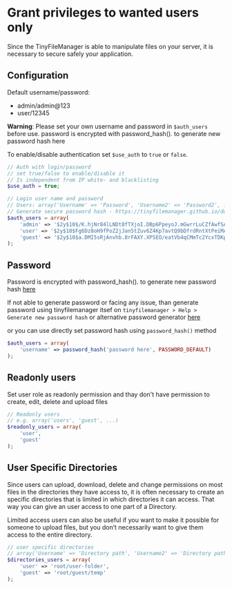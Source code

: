 # Grant privileges to wanted users only
Since the TinyFileManager is able to manipulate files on your server, it is necessary to secure safely your application.

## Configuration
Default username/password: 
* admin/admin@123 
* user/12345

**Warning**: Please set your own username and password in `$auth_users` before use. password is encrypted with password_hash(). to generate new password hash here

To enable/disable authentication set `$use_auth` to `true` or `false`.
```php
// Auth with login/password 
// set true/false to enable/disable it
// Is independent from IP white- and blacklisting
$use_auth = true;

// Login user name and password
// Users: array('Username' => 'Password', 'Username2' => 'Password2', ...)
// Generate secure password hash - https://tinyfilemanager.github.io/docs/pwd.html
$auth_users = array(
    'admin' => '$2y$10$/K.hjNr84lLNDt8fTXjoI.DBp6PpeyoJ.mGwrrLuCZfAwfSAGqhOW', //admin@123
    'user' => '$2y$10$Fg6Dz8oH9fPoZ2jJan5tZuv6Z4Kp7avtQ9bDfrdRntXtPeiMAZyGO', //12345
    'guest' => '$2y$10$a.DMI5sRjAnvhb.8rFAXY.XPSEO/eatVb4qCMmTc2YcxTDKp9xMyC' //guest
);
```

## Password
 Password is encrypted with password_hash(). to generate new password hash [here](https://tinyfilemanager.github.io/docs/pwd.html)

If not able to generate password or facing any issue, than generate password using tinyfilemanager itsef on `tinyfilemanager > Help > Generate new password hash` or alternative password generator [here](http://www.passwordtool.hu/php5-password-hash-generator)

or you can use directly set password hash using `password_hash()` method
```php
$auth_users = array(
    'username' => password_hash('password here', PASSWORD_DEFAULT)
);
```

## Readonly users
Set user role as readonly permission and thay don't have permission to create, edit, delete and upload files
```php
// Readonly users 
// e.g. array('users', 'guest', ...)
$readonly_users = array(
    'user',
    'guest'
);
```

## User Specific Directories

Since users can upload, download, delete and change permissions on most files in the directories they have access to, it is often necessary to create an specific directories that is limited in which directories it can access. That way you can give an user access to one part of a Directory.

Limited access users can also be useful if you want to make it possible for someone to upload files, but you don’t necessarily want to give them access to the entire directory.

```php
// user specific directories
// array('Username' => 'Directory path', 'Username2' => 'Directory path', ...)
$directories_users = array(
    'user' => 'root/user-folder',
    'guest' => 'root/guest/temp'
);
```